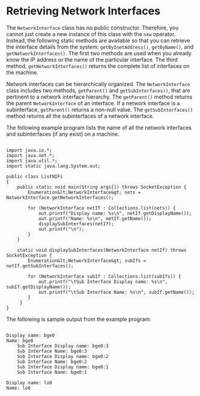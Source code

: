 
# Retrieving Network Interfaces

The `NetworkInterface` class has no public constructor. Therefore, you cannot just create a new instance of this class with the `new` operator. Instead, the following static methods are available so that you can retrieve the interface details from the system: `getByInetAddress()`, `getByName()`, and `getNetworkInterfaces()`. The first two methods are used when you already know the IP address or the name of the particular interface. The third method, `getNetworkInterfaces()` returns the complete list of interfaces on the machine.

Network interfaces can be hierarchically organized. The `NetworkInterface` class includes two methods, `getParent()` and `getSubInterfaces()`, that are pertinent to a network interface hierarchy. The `getParent()` method returns the parent `NetworkInterface` of an interface. If a network interface is a subinterface, `getParent()` returns a non-null value. The `getSubInterfaces()` method returns all the subinterfaces of a network interface.

The following example program lists the name of all the network interfaces and subinterfaces (if any exist) on a machine.

```

import java.io.*;
import java.net.*;
import java.util.*;
import static java.lang.System.out;

public class ListNIFs 
{
    public static void main(String args[]) throws SocketException {
        Enumeration&lt;NetworkInterface&gt; nets = NetworkInterface.getNetworkInterfaces();
        
        for (NetworkInterface netIf : Collections.list(nets)) {
            out.printf("Display name: %s\n", netIf.getDisplayName());
            out.printf("Name: %s\n", netIf.getName());
            displaySubInterfaces(netIf);
            out.printf("\n");
        }
    }

    static void displaySubInterfaces(NetworkInterface netIf) throws SocketException {
        Enumeration&lt;NetworkInterface&gt; subIfs = netIf.getSubInterfaces();
        
        for (NetworkInterface subIf : Collections.list(subIfs)) {
            out.printf("\tSub Interface Display name: %s\n", subIf.getDisplayName());
            out.printf("\tSub Interface Name: %s\n", subIf.getName());
        }
     }
}  

```

The following is sample output from the example program:

```

Display name: bge0
Name: bge0
    Sub Interface Display name: bge0:3
    Sub Interface Name: bge0:3
    Sub Interface Display name: bge0:2
    Sub Interface Name: bge0:2
    Sub Interface Display name: bge0:1
    Sub Interface Name: bge0:1

Display name: lo0
Name: lo0

```
